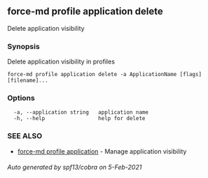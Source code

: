 ## force-md profile application delete

Delete application visibility

### Synopsis

Delete application visibility in profiles

```
force-md profile application delete -a ApplicationName [flags] [filename]...
```

### Options

```
  -a, --application string   application name
  -h, --help                 help for delete
```

### SEE ALSO

* [force-md profile application](force-md_profile_application.md)	 - Manage application visibility

###### Auto generated by spf13/cobra on 5-Feb-2021
